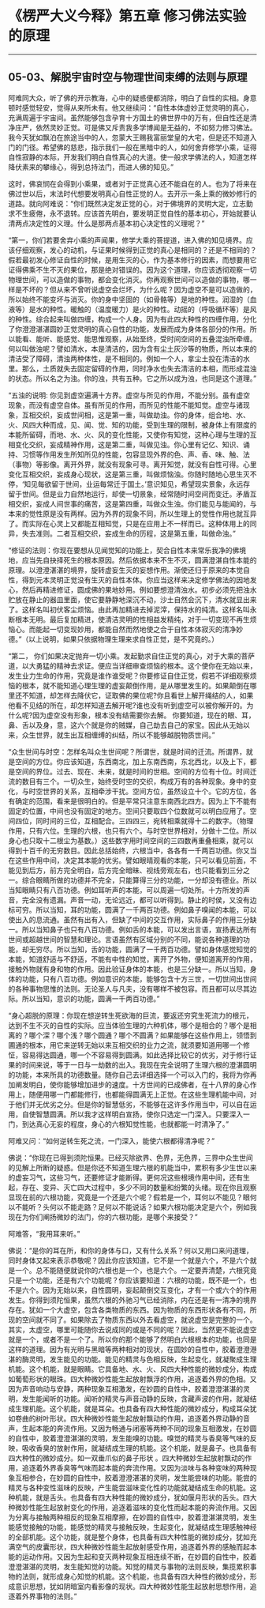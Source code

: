 # 《楞严大义今释》第五章 修习佛法实验的原理

------

## 05-03、解脱宇宙时空与物理世间束缚的法则与原理

阿难同大众，听了佛的开示教海，心中的疑惑便都消除，明白了自性的实相。身意顿时感觉轻安，觉得从来所未有。他又继续问：“自性本体虚妙正觉灵明的真心，充满周遍于宇宙间。虽然能够包含孕育十方国土的佛世界中的万有，但自性还是清净庄严，依然灵妙正觉。可是佛又斥责我多学博闻是无益的，不如努力修习佛法。我今天犹如飘泊在旅途当中的人，忽蒙大王赐我富丽堂皇的大宅，但是还不知道入门的门径。希望佛的慈悲，指示我们一般在黑暗中的人，如何舍弃修学小乘，证得自性寂静的本际，开发我们明白自性真心的大道。使一般求学佛法的人，知道怎样降伏素来的攀缘心，得到总持法门，而进人佛的知见。”

这时，佛哀悯在会得到小乘果，或者对于正觉真心还不能自在的人。也为了将来在佛过世以后，末法时代想要发明真心自性正觉的人。去开示一条上乘的微妙修行的道路。就向阿难说：“你们既然决定发正觉的心，对于佛境界的灵明大定，立志勤求不生疲倦，永不退转。应该首先明白，要发明正觉自性的基本初心，开始就要认清两点决定性的义理。什么是那两点基本初心决定性的义理呢？”

“第一，你们若要舍弃小乘的声闻果，修学大乘的菩提道，进入佛的知见境界。应该仔细观察，发心的动机，与证果时候得到正觉的真心是相同的？还是不相同的？假若最初发心修证自性的时候，是用生灭的心，作为基本修行的因素，而想要用它证得佛乘不生不灭的果位，那是绝对错误的。因为这个道理，你应该透彻观察一切物理世间，可以造做的事物，都会变化消灭。你再观察世间可以造做的事物，哪一样是不坏的？但从来不曾听说虚空会烂坏，为什么呢？因为虚空不是可以造做的，所以始终不能变坏与消灭。你的身中坚固的（如骨骼等）是地的种性。润湿的（血液等）是水的种性。暖触的（温度暖力）是火的种性。动摇的（呼吸循环等）是风的种性。综合起来叫做四缠，构成一个人身。因为有此四大种性的四缠作用，分化了你澄澄湛湛圆妙正觉灵明的真心自性的功能，发展而成为身体各部分的作用。所以能看、能听、能感觉、能思惟观察，从始至终，受时间空间的五叠混浊所牵缠。何以叫做浊呢？譬如清水，本是清洁的，因为含有尘土灰沙等的物质，所以本来的清洁受了障碍，清浊两种体性，是不相同的。例如一个人，拿尘土投在清洁的水里。那么，土质就失去固定留碍的作用，同时净水也失去清洁的本相，而形成混浊的状态。所以名之为浊。你的浊，共有五种。它之所以成为浊，也同是这个道理。”

“五浊的说明: 你见到虚空遍满十方界。虚空与所见的作用，不能分别。虽有虚空现象，而没有虚空自体。虽有所见的作用，而所见的性能不能知觉。虚空与诸现象，互相交织，妄成世间相，这是第一重，叫做劫浊。你的身体，组合地、水、火、风四大种而成，见、闻、觉、知的功能，受到生理的限制，被身体上有限度的本能所留碍，而地、水、火、风的变化性能，又使你有知觉，这种心理与生理的互相变化交织，妄成精神作用，这是第二重，叫做见浊。你心里有记亿、知识、诵持、习惯等作用发生所知所见的性能，包容显现外界的色、声、香、味、触、法（事物）等影像。离开外界，就没有现象可寻。离开知觉，就没有自性可得。心里变化互相交织，妄成身心现状，这是第三重，叫做烦恼浊。你随时随地心思生灭不停，‘知见每欲留于世间，业运每常迁于国土。’意识知见，希望现实景象，永远存留于世间。但是业力自然地运行，却使一切景象，经常随时间空间而变迁。矛盾互相交织，妄成人间世事的痛苦，这是第四重，叫做众生浊。你们能见与能闻的，与本来的觉性原是没有两样。因为外界的现象不同，所以生理上的觉性作用也就互异了。而实际在心灵上又都能互相知觉，只是在应用上不一样而已。这种体用上的同异，失去准则。二者互相交织，妄成生命的历程，这是第五重，叫做命浊。”

“修证的法则：你现在要想从见闻觉知的功能上，契合自性本来常乐我净的佛境地，应当先自抉择死生的根本原因。然后依据本来不生不灭，圆满澄湛自性本能的原理。以澄澄湛湛的境界，旋转虚妄生灭的妄想作用。渐使还归于原来的本觉自性，得到元本灵明正觉没有生灭的自性本体。你应当这样来决定修学佛法的因地发心，然后再精进修证，圆成佛的果地妙用。例如要想澄清浊水。初步必须先把浊水贮放在静止的器皿里面，使它要静静地深沉不动，沙土自然会沉下，清水就显出来了。这样名叫初伏客尘烦恼。由此再加精进去掉泥滓，保持水的纯清。这样名叫永断根本无明。最后复加精进，使清洁灵明的性相益发精纯，对于一切变现不再生烦恼心。而能起一切变现妙用，都能自然而然地使之合于自性本体寂灭的清净妙德。”（以上说明，如果只依据物理生理来求自性正觉，是不究竟的。）

“第二， 你们如果决定抛弃一切小乘。发起勤求自住正觉的真心，对于大乘的菩萨道，以大勇猛的精神去求证。便应当详细审查烦恼的根本。这个使你在无始以来，发生业力生命的作用，究竟是谁作谁受呢？你要修证自住正觉，假若不详细观察烦恼的根本，就不能知道心理生理的虚妄颠倒作用，是从哪里发生的。如果颠倒在哪里还不知道，却怎样去降伏它，证取佛的果位呢?你且看世上解开绳结的人，如果他看不见结的所在，却怎样知道去解开呢?谁也没有听到虚空可以被你解开的。为什么呢?因为虚空没有形象，根本没有结需要你去解。 你要知道，现在的眼、耳，鼻、舌以及身，意，这六个就是你的贼媒，自己劫去自己的家宝。因此从无始以来，众生世界，就生出互相缠缚的纠结，所以不能够越脱物质世间。”

“众生世间与时空：怎样名叫众生世间呢？所谓世，就是时间的迁流。所谓界，就是空间的方位。你应该知道，东西南北，加上东南西南，东北西北，以及上下，都是空间的界位。过去、现在、未来，就是时间的世相。空间的方位有十位。时间迁流的数目有三个。一切众生，始终受时空的交织，构成万有的各种现象。身中的变化，与时空世界的关系，互相牵涉干扰。空间方位，虽然设立十个。它的方位，各有确定的范围，看来是很明白的。但是平常只注意东南西北四方。因为上下不能有固定的位置，中间也没有固定的地方。空间只要取四个位数就可以明白应用了。空间四位，同时间的三位，互相配合。三四四三，宛转相乘就得十二的数字。（物理作用，只有六位。生理的六根，也只有六个。与时空世界相对，分做十二位。所以身心也只取十二根尘为基数。）这些数字用时间空间的三四数再重叠相乘，就可以得到十百千的无穷数目。因此总括始终，六根当中，各各有一千两百功德。你又当在这些作用中间，决定其本能的优劣。譬如眼晴观看的本能，只可以看见前面，不能见到后方，前方完全明白，后方完全暗昧、视线旁观左右，也只能看到三分之一。综合眼睛所做的功德并不完全，只能算得三分的功能，一分却没有德业。所以当知眼睛只有八百功德。例如耳听声的本能，可以周遍一切处所。十方所发的声音，完全没有遗漏。声音一动，无论远近，都可以听得到。静止的时侯，又没有边标可穷。所以当知，耳的功能，圆满了一千两百功德。例如鼻子嗅闻的本能，可以使出入的息流通。虽然有出有入，但缺了中间的交互作用，实际鼻子的作用三分缺一。所以当知鼻子也只有八百功德。例如舌的本能，可以发出言语，宣扬表达所有世间或超越世间的智慧和理论。言语虽然有区域分别的不同，能说各种道理的功能，却无穷尽。所以当知，舌的功能，圆满了一千两百功德。譬如身体感觉知觉的本能，知道舒适与不舒适，不能有中性的知觉，离开了外物，便知道离开的作用，接触外物就有身和物的作用。因此验证身体的本能，也是三分缺一。所以当知，身体的功能，只有八百功德。例如意识的本能，能够包含十方三世，一切世间出世间的各种事物思惟的法则。无论圣人与凡夫，没有哪样不被包容。而且都可以尽其边际。所以当知，意识的功能，圆满一千两百功德。”

“身心超脱的原理：你现在想逆转生死欲海的巨流，要返还穷究生死流力的根元，达到不生不灭的自性的实际。应当体验生理的六种机体，哪个是相合的？哪个是相离的？哪个深？哪个浅？哪个圆通？哪个不圆满？如果能够在这些作用上，领悟到圃通的根本，用它来逆转无始以来互相交织的业力之流，就须要知道用哪一个修怔，容易得达圆通，哪一个不容易得到圆满。如此选择比较它的优劣，对于修行证果的时间来说，等于一日与一劫数的出入。我现在完全说明了生理六根的澄湛圆明的功能，本来所具的功德数量。随你自己去详细选择一个可以入门的，我将为你再加阐发明白，使你能够增加进步的速度。十方世间的已成佛者，在十八界的身心作用上，随便用哪一门都能修行，也都能得圆满无上正觉。在这些生理机能中间，对于他们并无优劣之分。但是你的智慧低劣，不能够在这许多作用当中，可以自在运用，自使智慧圆满。所以我才这样明白宣扬，使你只选定一门深入。只要深入一门，到达真心无妄的程度，身心的六根知觉性能，也就都能一时清净了。”

阿难又问：“如何逆转生死之流，一门深入，能使六根都得清净呢？”

佛说：“你现在已得到须陀恒果。已经灭除欲界、色界，无色界，三界中众生世间的见解上所断的疑惑。但是你还不知道生理六根的机能当中，累积有多少生世以来的虚妄习气，这些习气，还要修证才能断得。更何况这些根境作用中间，还有生起，存在、变异、灭亡四大过程中，多少不同的数量和纷繁的头绪。现在你且观察显现在前的六根功能，究竟是一个还是六个呢？假若是一个，耳何以不能见？眼何以不能听？头何以不能走路？足何以不能说话？如果六根功能决定是六个，例如我现在为你们阐扬微妙的法门，你的六根功能，是哪个来接受？”

阿难答，“我用耳来听。”

佛说：“是你的耳在所，和你的身体与口，又有什么关系？何以又用口来问道理，同时身体又起来表示恭敬呢？因此你应该知道，它不是一个就是六个，不是六个就是一个。总不能随便就说你的六根也是一个，也是六个。一定要弄清楚，六根究竟只是一个功能，还是有六个功能呢？你应该要知道：六根的功能，既不是一个，也不是六个。因为无始以来，自性圆明，妄起颠倒交互变化，才有一个或六个的作用发生。你得到须陀恒果，虽然六根的外驰习气已经消除，内在还是有一清净的境界存在。犹如一个大虚空，包含各类物质的东西。因为物质的东西形状各有不同，所现的空间就不同了。如果除去了物质东西以外去看虚空，就说虚空是完整的一个。其实，太虚空，哪里可能随你去说成同的或是不同的呢？因此，当然更不能说虚空就是一个，或者不是一个了。所以你的那个能够了然明白六根根本的功能，也同是这样的道理。因为有光明与黑暗等两种相对的现状，在圆妙的自性中，胶着澄澄港湛的酶灵明，发生能见的功能。能见的精灵与色相反映，生起变化，就凝聚成生理机能。这个机能，就是眼睛。它具备地、水、火、风四大种性能的微妙成分，构成如葡萄形状的眼珠。四大种微妙性能生起放射飘浮的作用，追逐着外界的色相。又因为声音响动与安静，两种现象互相激发，在妙圆的自性中，胶着澄澄湛湛的灵明，发生能闻听的功能。闻听的精灵与声音动静的反映，含藏声波的作用，就凝结成生理机能。这个机能，就是耳朵。也具备有四大种性能的微妙成分，构成耳朵犹如卷曲的树叶形状。四大种微妙性能生起放射飘动的作用，追逐着外界动静的音声，生起本能的奔流作用。又因为畅通与闭塞等两种不同的现象互相激发，在妙圆的自性中，胶着澄澄湛湛的灵明，发生能嗅的功能。嗅觉的精灵与香臭等气味的反映，吸收香臭的放射作用，就凝结成生理的机能。这个机能，就是鼻子。也具备有四大种性的微妙成分。如一双垂爪似的鼻子形状 。四大种微妙生起放射飘动的作用，追逐着外界香臭等气味而起本能的奔流作用。又因为淡味与各种变味的两种现象互相参合，在妙圆的自性中，胶着澄澄湛湛的灵明，发生能尝味的功能。能尝的精灵与各种变性滋味的反映，产生能尝滋味变化性的功能就凝结成生命的机能。这种机能，就是舌头。也具备有四大种性能的微妙成分，犹如偃月形状的舌头。四大种微妙性能生起放射变化的作用，追逐着滋味的变化性而起本能的奔流作用。又因为分离与接触两种相反的现象互相摩擦，在妙圆的自性中，胶着澄湛湛灵明，发生能感觉接触的功能，能感觉的精灵与接触反映，生起变化，就凝结成生理感触神经的全部机能。这个功能，就是整个身体，也具备有四大种性能的微妙成分，犹如充满空气的皮囊形状，四大种微妙性能生起放射感受作用，追逐着外界的感触而起本能的运动作用。又因为生起和变灭两种现象互相连续不断，在妙圆的自性中，胶着澄澄湛湛的灵明，发生能知觉的功能。知觉的精灵与事物的法则反映，集揽累积事物的法则，就形成身心知觉的机能。这个机能，也具备有四大种性的微妙成分，形成意识思想，犹如阴暗室内看影像的现状。四大种微妙性能生起放射思想作用，追逐着外界事物的法则。”

